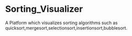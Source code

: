 # Sorting_Visualizer
A Platform which visualizes sorting algorithms such as quicksort,mergesort,selectionsort,insertionsort,bubblesort.

